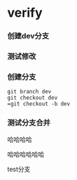 # verify
### 创建dev分支
### 测试修改
### 创建分支
    git branch dev
	git checkout dev
	=git checkout -b dev
### 测试分支合并
哈哈哈哈


哈哈哈哈哈哈

test分支

